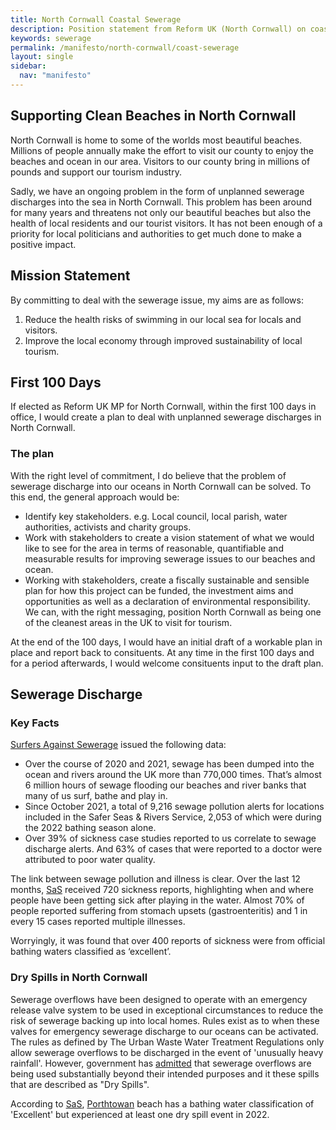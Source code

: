 ```yaml
---
title: North Cornwall Coastal Sewerage
description: Position statement from Reform UK (North Cornwall) on coastal sewerage.
keywords: sewerage
permalink: /manifesto/north-cornwall/coast-sewerage
layout: single
sidebar:
  nav: "manifesto"
---
```

## Supporting Clean Beaches in North Cornwall

North Cornwall is home to some of the worlds most beautiful beaches.
Millions of people annually make the effort to visit our county to enjoy the beaches and ocean in our area.
Visitors to our county bring in millions of pounds and support our tourism industry.

Sadly, we have an ongoing problem in the form of unplanned sewerage discharges into the sea in North Cornwall. This problem has been around for many years
and threatens not only our beautiful beaches but also the health of local residents and our tourist visitors.
It has not been enough of a priority for local politicians and authorities to get much done to make a positive impact.

## Mission Statement
By committing to deal with the sewerage issue, my aims are as follows:

1. Reduce the health risks of swimming in our local sea for locals and visitors.
2. Improve the local economy through improved sustainability of local tourism.

## First 100 Days
If elected as Reform UK MP for North Cornwall, within the first 100 days in office, I would create a plan
to deal with unplanned sewerage discharges in North Cornwall.

### The plan

With the right level of commitment, I do believe that the problem of sewerage discharge into our oceans in North Cornwall can be solved.
To this end, the general approach would be:

* Identify key stakeholders. e.g. Local council, local parish, water authorities, activists and charity groups.
* Work with stakeholders to create a vision statement of what we would like to see for the area in terms of
reasonable, quantifiable and measurable results for improving sewerage issues to our beaches and ocean.
* Working with stakeholders, create a fiscally sustainable and sensible plan for how this project can be funded,
the investment aims and opportunities as well as a declaration of environmental responsibility. We can, with
the right messaging, position North Cornwall as being one of the cleanest areas in the UK to visit for tourism.

At the end of the 100 days, I would have an initial draft of a workable plan in place and report back to consituents.
At any time in the first 100 days and for a period afterwards, I would welcome consituents input to the draft plan.

## Sewerage Discharge

### Key Facts

[Surfers Against Sewerage][1] issued the following data:

* Over the course of 2020 and 2021, sewage has been dumped into the ocean and rivers around the UK more than 770,000 times. That’s almost
6 million hours of sewage flooding our beaches and river banks that many of us surf, bathe and play in.
* Since October 2021, a total of 9,216 sewage pollution alerts for locations included in the Safer
Seas & Rivers Service, 2,053 of which were during the 2022 bathing season alone.
* Over 39% of sickness case studies reported to us correlate to sewage discharge alerts.
And 63% of cases that were reported to a doctor were attributed to poor water quality.

The link between sewage pollution and illness is clear.
Over the last 12 months, [SaS][1] received 720 sickness reports, highlighting when and where people have been getting sick after playing in the water.
Almost 70% of people reported suffering from stomach upsets (gastroenteritis) and 1 in every 15 cases reported multiple illnesses.

Worryingly, it was found that over 400 reports of sickness were from official bathing waters classified as ‘excellent’.

### Dry Spills in North Cornwall
Sewerage overflows have been designed to operate with an emergency release valve system to be used in exceptional circumstances
to reduce the risk of sewerage backing up into local homes. Rules exist as to when these valves for emergency sewerage discharge to our oceans can be activated.
The rules as defined by The Urban Waste Water Treatment Regulations only allow sewerage overflows to be discharged in the event of 'unusually heavy rainfall'.
However, government has [admitted][2] that sewerage overflows are being used substantially beyond their intended purposes and it these spills that are described as
"Dry Spills".

According to [SaS][1], [Porthtowan][4] beach has a bathing water classification of 'Excellent' but experienced at least one dry spill event in 2022.

[1]: https://www.sas.org.uk/
[2]: https://www.sas.org.uk/waterquality2022/sources/#src29
[3]: https://www.sas.org.uk/waterquality2022/dry-spills/dumping-sewage-when-its-dry/
[4]: http://porthtowanbeach.com/

